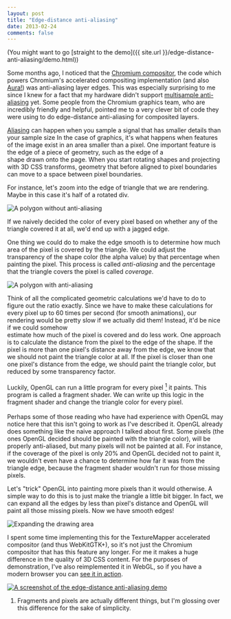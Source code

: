 ```yaml
---
layout: post
title: "Edge-distance anti-aliasing"
date: 2013-02-24
comments: false
---
```


(You might want to go [straight to the demo]({{ site.url }}/edge-distance-anti-aliasing/demo.html))

Some months ago, I noticed that the [Chromium
compositor](http://src.chromium.org/viewvc/chrome/trunk/src/cc/), the code
which powers Chromium's accelerated compositing implementation (and also
[Aura!](http://code.google.com/p/chromium/wiki/Aura)) was anti-aliasing layer
edges.  This was especially surprising to me since I knew for a fact that my
hardware didn't support [multisample anti-aliasing](http://en.wikipedia.org/wiki/Multisample_anti-aliasing)
yet. Some people from the Chromium graphics team, who are incredibly friendly
and helpful, pointed me to a very clever bit of code they were using to do
edge-distance anti-aliasing for composited layers.

[Aliasing](http://en.wikipedia.org/wiki/Aliasing) can happen when you sample a signal that
has smaller details than your sample size In the case of graphics, it's what happens when
features of the image exist in an area smaller than a pixel. One important feature is the
edge of a piece of geometry, such as the edge of a<br />shape drawn onto the page.  When
you start rotating shapes and projecting with 3D CSS transforms, geometry that before
aligned to pixel boundaries can move to a space between pixel boundaries.

For instance, let's zoom into the edge of triangle that we are rendering. Maybe in this
case it's half of a rotated div.

![A polygon without anti-aliasing]({{site.url}}/edge-distance-anti-aliasing/no-antialiasing-final.png "A polygon without anti-aliasing")

If we naively decided the color of every pixel based on whether any of the triangle
covered it at all, we'd end up with a jagged edge.

One thing we could do to make the edge smooth is to determine how much area of the pixel
is covered by the triangle. We could adjust the transparency of the shape color (the alpha
value) by that percentage when painting the pixel. This process is called
<i>anti-aliasing</i> and the percentage that the triangle covers the pixel is called
<i>coverage</i>.

![A polygon with anti-aliasing]({{site.url}}/edge-distance-anti-aliasing/antialiasing-final.png "A polygon with anti-aliasing")

Think of all the complicated geometric calculations we'd have to do to figure out the
ratio exactly. Since we have to make these calculations for every pixel up to 60 times per
second (for smooth animations), our rendering would be pretty slow if we actually did
them! Instead, it'd be nice if we could somehow<br />estimate how much of the pixel is
covered and do less work. One approach is to calculate the distance from the pixel to the
edge of the shape. If the pixel is more than one pixel's distance away from the edge, we
know that we should not paint the triangle color at all. If the pixel is closer than one
one pixel's distance from the edge, we should paint the triangle color, but reduced by
some transparency factor.<br /><br />Luckily, OpenGL can run a little program for every
pixel [<sup>1</sup>](#fn1) it paints. This program is called a fragment shader. We can write up
this logic in the fragment shader and change the triangle color for every pixel.<br /><br
/>Perhaps some of those reading who have had experience with OpenGL may notice here that
this isn't going to work as I've described it. OpenGL already does something like the
naive approach I talked about first. Some pixels (the ones OpenGL decided should be
painted with the triangle color), will be properly anti-aliased, but many pixels will not
be painted at all.  For instance, if the coverage of the pixel is only 20% and OpenGL
decided not to paint it, we wouldn't even have a chance to determine how far it was from
the triangle edge, because the fragment shader wouldn't run for those missing pixels.

Let's "trick" OpenGL into painting more pixels than it would otherwise. A simple way to do
this is to just make the triangle a little bit bigger. In fact, we can expand all the
edges by less than pixel's distance and OpenGL will paint all those missing pixels. Now we
have smooth edges!

![Expanding the drawing area]({{site.url}}/edge-distance-anti-aliasing/antialiasing-final-expanded.png "Expanding the drawing area")

I spent some time implementing this for the TextureMapper accelerated
compositor (and thus WebKitGTK+), so it's not just the Chromium compositor that
has this feature any longer.  For me it makes a huge difference in the quality
of 3D CSS content. For the purposes of demonstration, I've also reimplemented
it in WebGL, so if you have a modern browser you can [see it in
action]({{site.url}}/edge-distance-anti-aliasing/demo.html).

<a href="{{site.url}}/edge-distance-anti-aliasing/demo.html"><img alt="A screenshot of the edge-distance anti-aliasing demo" src="{{site.url}}/edge-distance-anti-aliasing/demo.png"/></a>

<ol class="footnotes">
    <li><a name="fn1"/> Fragments and pixels are actually different things, but I'm glossing over this difference for the sake of simplicity.</li>
</ol>
